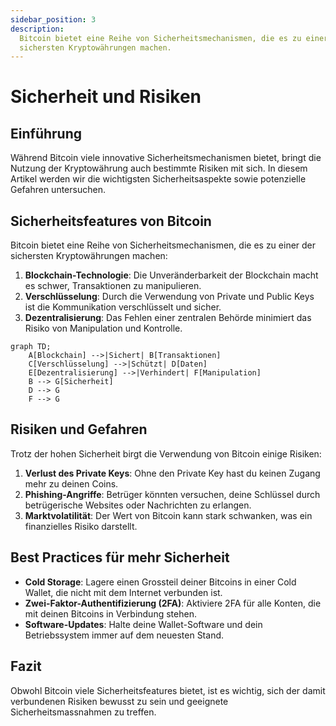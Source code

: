 ```yaml
---
sidebar_position: 3
description:
  Bitcoin bietet eine Reihe von Sicherheitsmechanismen, die es zu einer der
  sichersten Kryptowährungen machen.
---
```


# Sicherheit und Risiken

## Einführung

Während Bitcoin viele innovative Sicherheitsmechanismen bietet, bringt die
Nutzung der Kryptowährung auch bestimmte Risiken mit sich. In diesem Artikel
werden wir die wichtigsten Sicherheitsaspekte sowie potenzielle Gefahren
untersuchen.

## Sicherheitsfeatures von Bitcoin

Bitcoin bietet eine Reihe von Sicherheitsmechanismen, die es zu einer der
sichersten Kryptowährungen machen:

1. **Blockchain-Technologie**: Die Unveränderbarkeit der Blockchain macht es
   schwer, Transaktionen zu manipulieren.
2. **Verschlüsselung**: Durch die Verwendung von Private und Public Keys ist die
   Kommunikation verschlüsselt und sicher.
3. **Dezentralisierung**: Das Fehlen einer zentralen Behörde minimiert das
   Risiko von Manipulation und Kontrolle.

```mermaid
graph TD;
    A[Blockchain] -->|Sichert| B[Transaktionen]
    C[Verschlüsselung] -->|Schützt| D[Daten]
    E[Dezentralisierung] -->|Verhindert| F[Manipulation]
    B --> G[Sicherheit]
    D --> G
    F --> G
```

## Risiken und Gefahren

Trotz der hohen Sicherheit birgt die Verwendung von Bitcoin einige Risiken:

1. **Verlust des Private Keys**: Ohne den Private Key hast du keinen Zugang mehr
   zu deinen Coins.
2. **Phishing-Angriffe**: Betrüger könnten versuchen, deine Schlüssel durch
   betrügerische Websites oder Nachrichten zu erlangen.
3. **Marktvolatilität**: Der Wert von Bitcoin kann stark schwanken, was ein
   finanzielles Risiko darstellt.

## Best Practices für mehr Sicherheit

- **Cold Storage**: Lagere einen Grossteil deiner Bitcoins in einer Cold Wallet,
  die nicht mit dem Internet verbunden ist.
- **Zwei-Faktor-Authentifizierung (2FA)**: Aktiviere 2FA für alle Konten, die
  mit deinen Bitcoins in Verbindung stehen.
- **Software-Updates**: Halte deine Wallet-Software und dein Betriebssystem
  immer auf dem neuesten Stand.

## Fazit

Obwohl Bitcoin viele Sicherheitsfeatures bietet, ist es wichtig, sich der damit
verbundenen Risiken bewusst zu sein und geeignete Sicherheitsmassnahmen zu
treffen.
